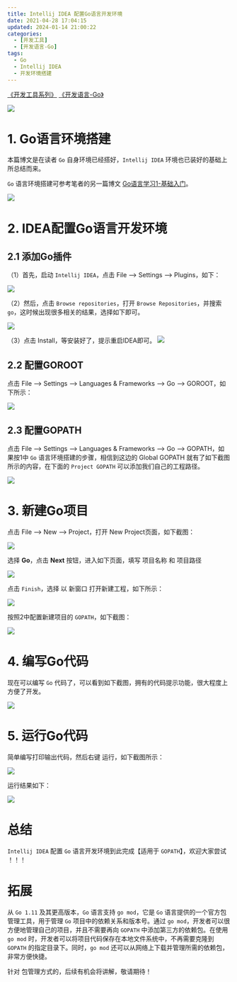 ```yaml
---
title: Intellij IDEA 配置Go语言开发环境
date: 2021-04-28 17:04:15
updated: 2024-01-14 21:00:22
categories:
  - [开发工具]
  - [开发语言-Go]
tags:
  - Go
  - Intellij IDEA
  - 开发环境搭建
---
```


[《开发工具系列》](/categories/开发工具/)  [《开发语言-Go》](/categories/开发语言-Go/)

![](/images/go-logo.png)

# 1. Go语言环境搭建
本篇博文是在读者 `Go` 自身环境已经搭好，`Intellij IDEA` 环境也已装好的基础上所总结而来。

`Go` 语言环境搭建可参考笔者的另一篇博文 [Go语言学习1-基础入门](/2016/06/27/go/go-learning1/)。

[![](/images/flea-framework.png)](https://github.com/Huazie/flea-framework)

# 2. IDEA配置Go语言开发环境

## 2.1 添加Go插件
（1）首先，启动 `Intellij IDEA`，点击 File --> Settings --> Plugins，如下：

![](go-plugins.png)

（2）然后，点击 `Browse repositories`，打开 `Browse Repositories`，并搜索 `go`，这时候出现很多相关的结果，选择如下即可。

![](go-plugins1.png)

（3）点击 Install，等安装好了，提示重启IDEA即可。
![](install.png)
## 2.2 配置GOROOT
点击 File --> Settings --> Languages & Frameworks --> Go --> GOROOT，如下所示：

![](GOROOT.png)

## 2.3 配置GOPATH
点击 File --> Settings --> Languages & Frameworks --> Go --> GOPATH，如果按1中 `Go` 语言环境搭建的步骤，相信到这边的 Global GOPATH 就有了如下截图所示的内容，在下面的 `Project GOPATH` 可以添加我们自己的工程路径。

![](GOPATH.png)

# 3. 新建Go项目
点击 File --> New --> Project，打开 New Project页面，如下截图：

![](new-go-project.png)

选择 **Go**，点击 **Next** 按钮，进入如下页面，填写 项目名称 和 项目路径

![](new-go-project1.png)

点击 `Finish`，选择 以 新窗口 打开新建工程，如下所示：

![](new-go-project2.png)

按照2中配置新建项目的 `GOPATH`，如下截图：

![](GOPATH1.png)

# 4. 编写Go代码
现在可以编写 `Go` 代码了，可以看到如下截图，拥有的代码提示功能，很大程度上方便了开发。

![](code-go.png)

# 5. 运行Go代码
简单编写打印输出代码，然后右键 运行，如下截图所示：

![](run-go.png)

运行结果如下：

![](run-go-result.png)

# 总结
`Intellij IDEA` 配置 `Go` 语言开发环境到此完成【适用于 `GOPATH`】，欢迎大家尝试 ！！！

# 拓展

 从 `Go 1.11` 及其更高版本，`Go` 语言支持 `go mod`，它是 `Go` 语言提供的一个官方包管理工具，用于管理 `Go` 项目中的依赖关系和版本号。通过  `go mod`，开发者可以很方便地管理自己的项目，并且不需要再向 `GOPATH` 中添加第三方的依赖包。在使用 `go mod` 时，开发者可以将项目代码保存在本地文件系统中，不再需要克隆到 `GOPATH` 的指定目录下。同时，`go mod` 还可以从网络上下载并管理所需的依赖包，非常方便快捷。

针对 包管理方式的，后续有机会将讲解，敬请期待！

